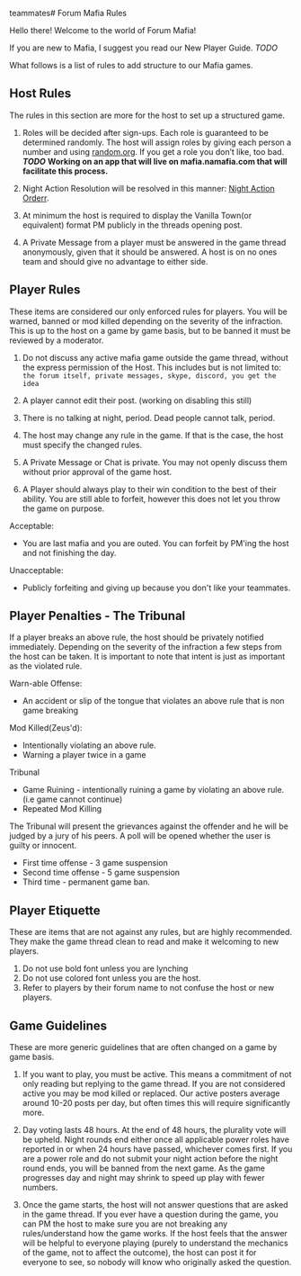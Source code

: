 teammates# Forum Mafia Rules

Hello there! Welcome to the world of Forum Mafia!

If you are new to Mafia, I suggest you read our New Player Guide. *TODO*

What follows is a list of rules to add structure to our Mafia games.

## Host Rules
The rules in this section are more for the host to set up a structured game.

1. Roles will be decided after sign-ups. Each role is guaranteed to be determined randomly. The host will assign roles by giving each person a number and using [random.org](random.org).  If you get a role you don’t like, too bad.  ***TODO*** **Working on an app that will live on mafia.namafia.com that will facilitate this process.**

2. Night Action Resolution will be resolved in this manner: [Night Action Orderr](https://wiki.mafiascum.net/index.php?title=Natural_Action_Resolution/Normal_Game).

3. At minimum the host is required to display the Vanilla Town(or equivalent) format PM publicly in the threads opening post.

4. A Private Message from a player must be answered in the game thread anonymously, given that it should be answered.  A host is on no ones team and should give no advantage to either side.

## Player Rules
These items are considered our only enforced rules for players.  You will be warned, banned or mod killed depending on the severity of the infraction. This is up to the host on a game by game basis, but to be banned it must be reviewed by a moderator.

1. Do not discuss any active mafia game outside the game thread, without the express permission of the Host. This includes but is not limited to: `the forum itself, private messages, skype, discord, you get the idea`

2. A player cannot edit their post. (working on disabling this still)

3. There is no talking at night, period. Dead people cannot talk, period.

4. The host may change any rule in the game.  If that is the case, the host must specify the changed rules.

5. A Private Message or Chat is private.  You may not openly discuss them without prior approval of the game host.

6. A Player should always play to their win condition to the best of their ability.  You are still able to forfeit, however this does not let you throw the game on purpose.  

  Acceptable:
  * You are last mafia and you are outed.  You can forfeit by PM'ing the host and not finishing the day.

  Unacceptable:
  * Publicly forfeiting and giving up because you don't like your teammates.

## Player Penalties - The Tribunal
If a player breaks an above rule, the host should be privately notified immediately.  Depending on the severity of the infraction a few steps from the host can be taken.  It is important to note that intent is just as important as the violated rule.

Warn-able Offense:
* An accident or slip of the tongue that violates an above rule that is non game breaking

Mod Killed(Zeus'd):
* Intentionally violating an above rule.
* Warning a player twice in a game

Tribunal
* Game Ruining - intentionally ruining a game by violating an above rule. (i.e game cannot continue)
* Repeated Mod Killing

The Tribunal will present the grievances against the offender and he will be judged by a jury of his peers.  A poll will be opened whether the user is guilty or innocent.

- First time offense - 3 game suspension
- Second time offense - 5 game suspension
- Third time - permanent game ban.


## Player Etiquette
These are items that are not against any rules, but are highly recommended.  They make the game thread clean to read and make it welcoming to new players.

1. Do not use bold font unless you are lynching
2. Do not use colored font unless you are the host.
3. Refer to players by their forum name to not confuse the host or new players.


## Game Guidelines
These are more generic guidelines that are often changed on a game by game basis.

1. If you want to play, you must be active. This means a commitment of not only reading but replying to the game thread. If you are not considered active you may be mod killed or replaced.  Our active posters average around 10-20 posts per day, but often times this will require significantly more.

2. Day voting lasts 48 hours. At the end of 48 hours, the plurality vote will be upheld. Night rounds end either once all applicable power roles have reported in or when 24 hours have passed, whichever comes first. If you are a power role and do not submit your night action before the night round ends, you will be banned from the next game.  As the game progresses day and night may shrink to speed up play with fewer numbers.

3. Once the game starts, the host will not answer questions that are asked in the game thread. If you ever have a question during the game, you can PM the host to make sure you are not breaking any rules/understand how the game works. If the host feels that the answer will be helpful to everyone playing (purely to understand the mechanics of the game, not to affect the outcome), the host can post it for everyone to see, so nobody will know who originally asked the question.
